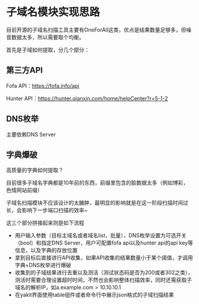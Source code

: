 # 子域名模块实现思路

目前开源的子域名扫描工具主要有OneForAll这类，优点是结果数量足够多，但噪音数据太多，所以需要取个均衡。

首先是子域如何提取，分几个部分：

## 第三方API

Fofa API：https://fofa.info/api

Hunter API：https://hunter.qianxin.com/home/helpCenter?r=5-1-2

## DNS枚举

主要依赖DNS Server

## 字典爆破

高质量的字典如何提取？

目前很多子域名字典都是10年前的东西，前缀里包含的脏数据太多（例如博彩，色情网站前缀）

子域名扫描模块不应该设计的太臃肿，最明显的影响就是在这一阶段扫描时间过长，会影响下一步端口扫描的效率~

这三个部分拼接起来则是如下流程

- 用户输入参数（目标主域名或者域名list，批量），DNS枚举设置为可选开关（bool）和指定DNS Server，用户可配置fofa api以及hunter api的api key等信息，以及字典的存放位置
- 拿到目标后直接进行API收集，如果API收集的结果数量小于某个阈值，才调用字典+DNS枚举进行爆破
- 收集到的子域结果进行去重以及测活（测试状态码是否为200或者302之类），测活时需要合理设置超时时间，不然也会影响整体扫描效率，同时还需获取子域名的解析IP，如a.example.com > 10.10.10.1
- 在yakit界面使用table组件或者命令行中展示json格式的子域扫描结果
